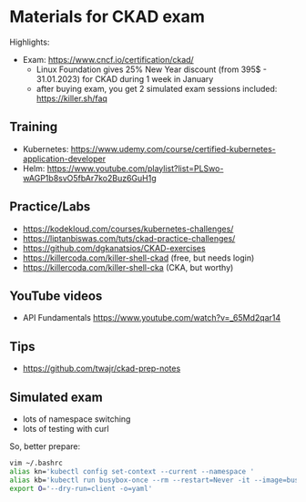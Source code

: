 # Materials for CKAD exam

Highlights:
- Exam: https://www.cncf.io/certification/ckad/  
  - Linux Foundation gives 25% New Year discount (from 395$ - 31.01.2023) for CKAD during 1 week in January
  - after buying exam, you get 2 simulated exam sessions included: https://killer.sh/faq

## Training
- Kubernetes: https://www.udemy.com/course/certified-kubernetes-application-developer
- Helm: https://www.youtube.com/playlist?list=PLSwo-wAGP1b8svO5fbAr7ko2Buz6GuH1g

## Practice/Labs
- https://kodekloud.com/courses/kubernetes-challenges/
- https://liptanbiswas.com/tuts/ckad-practice-challenges/
- https://github.com/dgkanatsios/CKAD-exercises
- https://killercoda.com/killer-shell-ckad (free, but needs login)
- https://killercoda.com/killer-shell-cka (CKA, but worthy)

## YouTube videos
- API Fundamentals https://www.youtube.com/watch?v=_65Md2qar14

## Tips
- https://github.com/twajr/ckad-prep-notes

## Simulated exam
- lots of namespace switching
- lots of testing with curl

So, better prepare:
```sh
vim ~/.bashrc
alias kn='kubectl config set-context --current --namespace '
alias kb='kubectl run busybox-once --rm --restart=Never -it --image=busybox -- '
export O='--dry-run=client -o=yaml'
```
